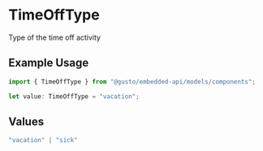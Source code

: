 # TimeOffType

Type of the time off activity

## Example Usage

```typescript
import { TimeOffType } from "@gusto/embedded-api/models/components";

let value: TimeOffType = "vacation";
```

## Values

```typescript
"vacation" | "sick"
```